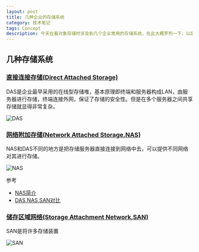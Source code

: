 ```yaml
---
layout: post
title: 几种企业的存储系统
category: 技术笔记
tags: Concept
description: 今天在看对象存储时涉及到几个企业常用的存储系统，在此大概罗列一下，以后完善
---
```


## 几种存储系统

### [直接连接存储(Direct Attached Storage)](http://baike.baidu.com/view/120932.htm#2)

DAS是企业最早采用的在线型存储堆，基本原理即终端和服务器构成LAN，由服务器进行存储，终端连接外网，保证了存储的安全性。但是在多个服务器之间共享存储就显得非常复杂。

![DAS](http://7u2ho6.com1.z0.glb.clouddn.com/tech-das.jpg)

### [网络附加存储(Network Attached Storage,NAS)](http://zh.wikipedia.org/wiki/%E7%B6%B2%E8%B7%AF%E5%84%B2%E5%AD%98%E8%A8%AD%E5%82%99)

NAS和DAS不同的地方是把存储服务器直接连接到网络中去，可以提供不同网络对其进行存储。

![NAS](http://7u2ho6.com1.z0.glb.clouddn.com/tech-nas.jpg)

参考

- [NAS简介](http://blog.csdn.net/baodunqiao/article/details/4260630)
- [DAS,NAS,SAN对比][1]

[1]: http://www2.yvtc.gov.tw/training/net/%E7%B6%B2%E8%B7%AF%E8%A6%8F%E5%8A%83%E4%BD%9C%E6%A5%AD/%E7%95%B0%E5%9C%B0%E5%82%99%E6%8F%B4/DAS%20&%20NAS%20&%20SAN(1).htm

### [储存区域网络(Storage Attachment Network,SAN)](http://baike.baidu.com/view/120921.htm#sub6204565)

SAN是将许多存储装置

![SAN](http://7u2ho6.com1.z0.glb.clouddn.com/tech-san.gif)
